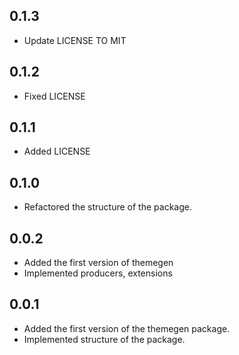 ## 0.1.3

- Update LICENSE TO MIT

## 0.1.2

- Fixed LICENSE

## 0.1.1

- Added LICENSE

## 0.1.0

- Refactored the structure of the package.

## 0.0.2

- Added the first version of themegen
- Implemented producers, extensions

## 0.0.1

- Added the first version of the themegen package.
- Implemented structure of the package.
